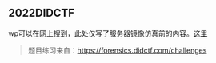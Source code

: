 ## 2022DIDCTF

wp可以在网上搜到，此处仅写了服务器镜像仿真前的内容。[这里](./didctf-wp.md)

> 题目练习来自：https://forensics.didctf.com/challenges
